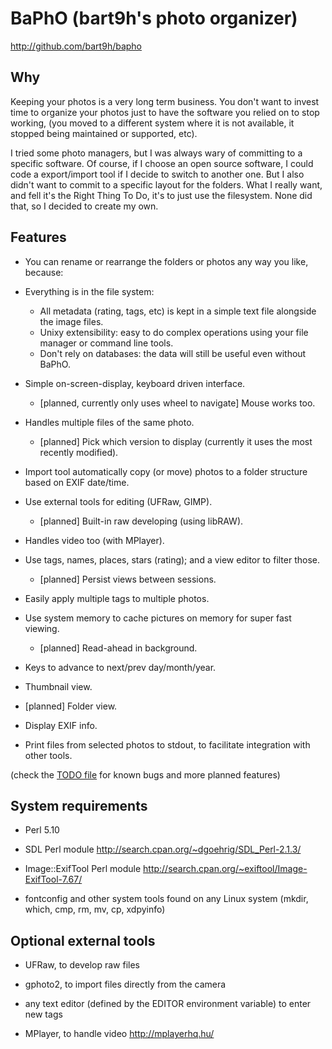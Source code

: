 BaPhO (bart9h's photo organizer)
================================

http://github.com/bart9h/bapho


Why
---

Keeping your photos is a very long term business.
You don't want to invest time to organize your photos
just to have the software you relied on to stop working,
(you moved to a different system where it is not available,
it stopped being maintained or supported, etc).

I tried some photo managers, but I was always wary of
committing to a specific software. Of course, if I choose
an open source software, I could code a export/import
tool if I decide to switch to another one.
But I also didn't want to commit to a specific layout
for the folders. What I really want, and fell it's
the Right Thing To Do, it's to just use the filesystem.
None did that, so I decided to create my own.


Features
--------

- You can rename or rearrange the folders or photos
  any way you like, because:

- Everything is in the file system:
  - All metadata (rating, tags, etc) is kept in
    a simple text file alongside the image files.
  - Unixy extensibility: easy to do complex operations
    using your file manager or command line tools.
  - Don't rely on databases:
    the data will still be useful even without BaPhO.

- Simple on-screen-display, keyboard driven interface.
  - [planned, currently only uses wheel to navigate] Mouse works too.

- Handles multiple files of the same photo.
  - [planned] Pick which version to display
    (currently it uses the most recently modified).

- Import tool automatically copy (or move) photos to
  a folder structure based on EXIF date/time.

- Use external tools for editing (UFRaw, GIMP).
  - [planned] Built-in raw developing (using libRAW).

- Handles video too (with MPlayer).

- Use tags, names, places, stars (rating);
  and a view editor to filter those.
  - [planned] Persist views between sessions.

- Easily apply multiple tags to multiple photos.

- Use system memory to cache pictures on memory
  for super fast viewing.
  - [planned] Read-ahead in background.

- Keys to advance to next/prev day/month/year.

- Thumbnail view.

- [planned] Folder view.

- Display EXIF info.

- Print files from selected photos to stdout,
  to facilitate integration with other tools.

(check the [TODO file](TODO.markdown) for known bugs and more planned features)


System requirements
-------------------

- Perl 5.10

- SDL Perl module
  <http://search.cpan.org/~dgoehrig/SDL_Perl-2.1.3/>

- Image::ExifTool Perl module
  <http://search.cpan.org/~exiftool/Image-ExifTool-7.67/>

- fontconfig and other system tools found on
  any Linux system (mkdir, which, cmp, rm, mv, cp, xdpyinfo)


Optional external tools
-----------------------

- UFRaw, to develop raw files

- gphoto2, to import files directly from the camera

- any text editor (defined by the EDITOR environment variable) to enter new tags

- MPlayer, to handle video
  http://mplayerhq.hu/

